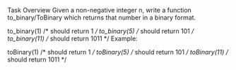 Task Overview
Given a non-negative integer n, write a function to_binary/ToBinary which returns that number in a binary format.

to_binary(1)  /* should return 1 */
to_binary(5)  /* should return 101 */
to_binary(11) /* should return 1011 */
Example:

toBinary(1)  /* should return 1 */
toBinary(5)  /* should return 101 */
toBinary(11) /* should return 1011 */